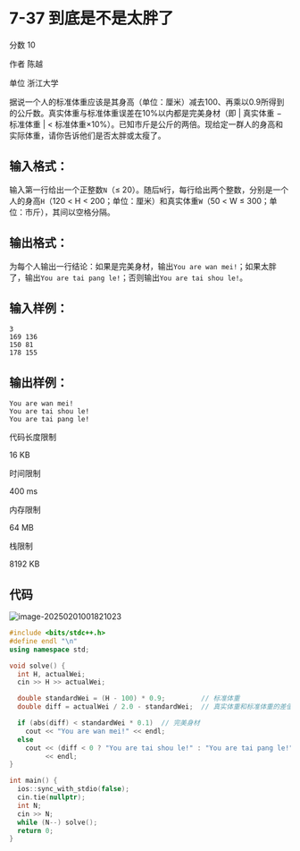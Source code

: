 # **7-37 到底是不是太胖了**

分数 10

作者 陈越

单位 浙江大学

据说一个人的标准体重应该是其身高（单位：厘米）减去100、再乘以0.9所得到的公斤数。真实体重与标准体重误差在10%以内都是完美身材（即 | 真实体重 − 标准体重 | < 标准体重×10%）。已知市斤是公斤的两倍。现给定一群人的身高和实际体重，请你告诉他们是否太胖或太瘦了。

## 输入格式：

输入第一行给出一个正整数`N`（≤ 20）。随后`N`行，每行给出两个整数，分别是一个人的身高`H`（120 < H < 200；单位：厘米）和真实体重`W`（50 < W ≤ 300；单位：市斤），其间以空格分隔。

## 输出格式：

为每个人输出一行结论：如果是完美身材，输出`You are wan mei!`；如果太胖了，输出`You are tai pang le!`；否则输出`You are tai shou le!`。

## 输入样例：

```in
3
169 136
150 81
178 155
```

## 输出样例：

```out
You are wan mei!
You are tai shou le!
You are tai pang le!
```

代码长度限制

16 KB

时间限制

400 ms

内存限制

64 MB

栈限制

8192 KB

## 代码

![image-20250201001821023](https://gitee.com/chen-houchao/images/raw/master/202502010018074.png)

```cpp
#include <bits/stdc++.h>
#define endl "\n"
using namespace std;

void solve() {
  int H, actualWei;
  cin >> H >> actualWei;

  double standardWei = (H - 100) * 0.9;         // 标准体重
  double diff = actualWei / 2.0 - standardWei;  // 真实体重和标准体重的差值

  if (abs(diff) < standardWei * 0.1)  // 完美身材
    cout << "You are wan mei!" << endl;
  else
    cout << (diff < 0 ? "You are tai shou le!" : "You are tai pang le!")
         << endl;
}

int main() {
  ios::sync_with_stdio(false);
  cin.tie(nullptr);
  int N;
  cin >> N;
  while (N--) solve();
  return 0;
}
```


